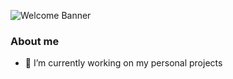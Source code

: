 ![Welcome Banner](https://user-images.githubusercontent.com/12779378/225155438-56b28bd7-1595-4d3e-b35f-6819cc9eaa3d.gif)


### About me

- 🔭 I’m currently working on my personal projects
